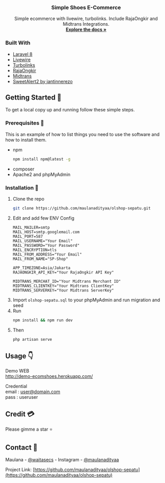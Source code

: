 <!--
*** Thanks for checking out the Best-README-Template. If you have a suggestion
*** that would make this better, please fork the repo and create a pull request
*** or simply open an issue with the tag "enhancement".
*** Thanks again! Now go create something AMAZING! :D
***
***
***
*** To avoid retyping too much info. Do a search and replace for the following:
*** github_username, repo_name, twitter_handle, email, project_title, project_description
-->

<!-- PROJECT SHIELDS -->
<!--
*** I'm using markdown "reference style" links for readability.
*** Reference links are enclosed in brackets [ ] instead of parentheses ( ).
*** See the bottom of this document for the declaration of the reference variables
*** for contributors-url, forks-url, etc. This is an optional, concise syntax you may use.
*** https://www.markdownguide.org/basic-syntax/#reference-style-links
-->

<!-- PROJECT LOGO -->
<br />
<p align="center">

  <h3 align="center">Simple Shoes E-Commerce</h3>

  <p align="center">
    Simple ecommerce with livewire, turbolinks. Include RajaOngkir and Midtrans Integrations.
    <br />
    <a href="https://github.com/maulanadityaa/olshop-sepatu"><strong>Explore the docs »</strong></a>
  </p>
</p>

### Built With

-   [Laravel 8](https://laravel.com/)
-   [Livewire](https://laravel-livewire.com/)
-   [Turbolinks](https://github.com/turbolinks/turbolinks)
-   [RajaOngkir](https://rajaongkir.com/dokumentasi)
-   [Midtrans](https://midtrans.com/)
-   [SweetAlert2 by jantinnerezo](https://livewire-alert.jantinnerezo.com/)

<!-- GETTING STARTED -->

## Getting Started :wave:

To get a local copy up and running follow these simple steps.

### Prerequisites :crossed_fingers:

This is an example of how to list things you need to use the software and how to install them.

-   npm
    ```sh
    npm install npm@latest -g
    ```
-   composer
-   Apache2 and phpMyAdmin

### Installation :pinched_fingers:

1. Clone the repo
    ```sh
    git clone https://github.com/maulanadityaa/olshop-sepatu.git
    ```
2. Edit and add few ENV Config
    ```env
    MAIL_MAILER=smtp
    MAIL_HOST=smtp.googlemail.com
    MAIL_PORT=587
    MAIL_USERNAME="Your Email"
    MAIL_PASSWORD="Your Password"
    MAIL_ENCRYPTION=tls
    MAIL_FROM_ADDRESS="Your Email"
    MAIL_FROM_NAME="SP-Shop"

    APP_TIMEZONE=Asia/Jakarta
    RAJAONGKIR_API_KEY="Your RajaOngkir API Key"

    MIDTRANS_MERCHAT_ID="Your Midtrans Merchant ID"
    MIDTRANS_CLIENTKEY="Your Midtrans ClientKey"
    MIDTRANS_SERVERKEY="Your Midtrans ServerKey"
    ```
3. Import `olshop-sepatu.sql` to your phpMyAdmin and run migration and seed
4. Run
    ```sh
    npm install && npm run dev
    ```
5. Then
    ```sh
    php artisan serve
    ```

<!-- USAGE EXAMPLES -->

## Usage :point_down:

Demo WEB<br>
http://demo-ecomshoes.herokuapp.com/

Credential<br>
email : user@domain.com<br>
pass  : useruser


## Credit :credit_card:
Please gimme a star :star:


<!-- CONTACT -->

## Contact :receipt:

Maulana - [@waitasecs](https://twitter.com/waitasecs) - Instagram - [@maulanadityaa](https://instagram.com/maulanadityaa)

Project Link: [https://github.com/maulanadityaa/olshop-sepatu](https://github.com/maulanadityaa/olshop-sepatu)

<!-- MARKDOWN LINKS & IMAGES -->
<!-- https://www.markdownguide.org/basic-syntax/#reference-style-links -->

[contributors-shield]: https://img.shields.io/github/contributors/github_username/repo.svg?style=for-the-badge
[contributors-url]: https://github.com/github_username/repo_name/graphs/contributors
[forks-shield]: https://img.shields.io/github/forks/github_username/repo.svg?style=for-the-badge
[forks-url]: https://github.com/github_username/repo_name/network/members
[stars-shield]: https://img.shields.io/github/stars/github_username/repo.svg?style=for-the-badge
[stars-url]: https://github.com/github_username/repo_name/stargazers
[issues-shield]: https://img.shields.io/github/issues/github_username/repo.svg?style=for-the-badge
[issues-url]: https://github.com/github_username/repo_name/issues
[license-shield]: https://img.shields.io/github/license/github_username/repo.svg?style=for-the-badge
[license-url]: https://github.com/github_username/repo_name/blob/master/LICENSE.txt
[linkedin-shield]: https://img.shields.io/badge/-LinkedIn-black.svg?style=for-the-badge&logo=linkedin&colorB=555
[linkedin-url]: https://linkedin.com/in/github_username

